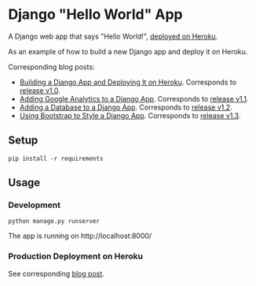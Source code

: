 # Django "Hello World" App

A Django web app that says "Hello World!", [deployed on Heroku](https://django-hello-world-app.herokuapp.com).

As an example of how to build a new Django app and deploy it on Heroku.

Corresponding blog posts:

* [Building a Django App and Deploying It on Heroku](https://stefanbschneider.github.io/blog/django-heroku). Corresponds to [release v1.0](https://github.com/stefanbschneider/django-hello-world/releases/tag/v1.0.0).
* [Adding Google Analytics to a Django App](https://stefanbschneider.github.io/blog/django-google-analytics). Corresponds to [release v1.1](https://github.com/stefanbschneider/django-hello-world/releases/tag/v1.1.0).
* [Adding a Database to a Django App](https://stefanbschneider.github.io/blog/django-db). Corresponds to [release v1.2](https://github.com/stefanbschneider/django-hello-world/releases/tag/v1.2.0).
* [Using Bootstrap to Style a Django App](https://stefanbschneider.github.io/blog/django-bootstrap). Corresponds to [release v1.3](https://github.com/stefanbschneider/django-hello-world/releases/tag/v1.3.0).

## Setup

```
pip install -r requirements
```

## Usage

### Development

```
python manage.py runserver
```

The app is running on http://localhost:8000/

### Production Deployment on Heroku

See corresponding [blog post](https://stefanbschneider.github.io/blog/django/heroku/github/deployment/2021/01/19/django-heroku.html).
